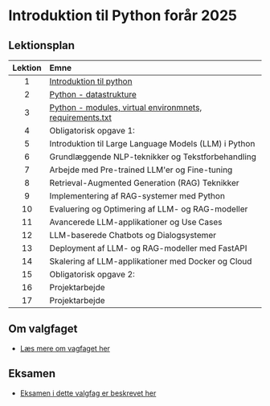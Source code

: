 # Introduktion til Python forår 2025    

## Lektionsplan

| Lektion |                           Emne                            |
|:-----:|:----------------------------------------------------------|
|    1    | [Introduktion til python](lessons/ses1.md)                |
|    2    | [Python - datastrukture](lessons/ses2.md)                 |
|    3    | [Python - modules, virtual environmnets, requirements.txt](lessons/ses3.md)|
|    4    | Obligatorisk opgave 1:                          |
|    5    | Introduktion til Large Language Models (LLM) i Python     |
|    6    | Grundlæggende NLP-teknikker og Tekstforbehandling         |
|    7    | Arbejde med Pre-trained LLM'er og Fine-tuning             |
|    8    | Retrieval-Augmented Generation (RAG) Teknikker            |
|    9    | Implementering af RAG-systemer med Python                 |
|   10    | Evaluering og Optimering af LLM- og RAG-modeller          |
|   11    | Avancerede LLM-applikationer og Use Cases                 |
|   12    | LLM-baserede Chatbots og Dialogsystemer                   |
|   13    | Deployment af LLM- og RAG-modeller med FastAPI            |
|   14    | Skalering af LLM-applikationer med Docker og Cloud        |
|   15    | Obligatorisk opgave 2:                                    |
|   16    | Projektarbejde                                            |
|   17    | Projektarbejde                                            |

## Om valgfaget
* [Læs mere om vagfaget her](lessons/about_this_elective.md)

## Eksamen
* [Eksamen i dette valgfag er beskrevet her](lessons/exam.md)




